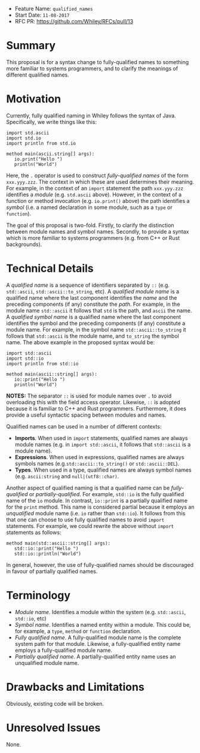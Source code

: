 - Feature Name: `qualified_names`
- Start Date: `11-08-2017`
- RFC PR: https://github.com/Whiley/RFCs/pull/13

# Summary

This proposal is for a syntax change to fully-qualified names to
something more familiar to systems programmers, and to clarify the
meanings of different qualified names.

# Motivation

Currently, fully qualified naming in Whiley follows the syntax of
Java. Specifically, we write things like this:

```
import std.ascii
import std.io
import println from std.io

method main(ascii.string[] args):
   io.print("Hello ")
   println("World")
```

Here, the `.` operator is used to construct _fully-qualified names_ of
the form `xxx.yyy.zzz`.  The context in which these are used
determines their meaning.  For example, in the context of an `import`
statement the path `xxx.yyy.zzz` identifies a _module_
(e.g. `std.ascii` above).  However, in the context of a function or
method invocation (e.g. `io.print()` above) the path identifies a
_symbol_ (i.e. a named declaration in some module, such as a `type` or
`function`).

The goal of this proposal is two-fold.  Firstly, to clarify the
distinction between module names and symbol names.  Secondly, to
provide a syntax which is more familiar to systems programmers
(e.g. from C++ or Rust backgrounds).

# Technical Details

A _qualified name_ is a sequence of identifiers separated by `::`
(e.g. `std::ascii`, `std::ascii::to_string`, etc).  A _qualified
module name_ is a qualified name where the last component identifies
the _name_ and the preceding components (if any) constitute the
_path_.  For example, in the module name `std::ascii` it follows that
`std` is the path, and `ascii` the name.  A _qualified symbol name_ is
a qualified name where the last component identifies the symbol and
the preceding components (if any) constitute a module name.  For
example, in the symbol name `std::ascii::to_string` it follows that
`std::ascii` is the module name, and `to_string` the symbol name.
The above example in the proposed syntax would be:

```
import std::ascii
import std::io
import println from std::io

method main(ascii::string[] args):
   io::print("Hello ")
   println("World")
```

**NOTES:** The separator `::` is used for module names over `.` to
avoid overloading this with the field access operator.  Likewise, `::`
is adopted because it is familiar to C++ and Rust programmers.
Furthermore, it does provide a useful syntactic spacing between
modules and names.

Qualified names can be used in a number of different contexts:

- **Imports**.  When used in `import` statements, qualified names are
always module names (e.g. in `import std::ascii`, it follows that
`std::ascii` is a module name).
- **Expressions**.  When used in expressions, qualified names are
always symbols names (e.g.`std::ascii::to_string()` or
`std::ascii::DEL`).
- **Types**.  When used in a type, qualified names are always symbol
  names (e.g. `ascii:string` and `null|(utf8::char)`.

Another aspect of qualified naming is that a qualified name can be
_fully-qualified_ or _partially-qualified_.  For example, `std::io` is
the fully qualified name of the `io` module.  In contrast, `io::print`
is a partially qualified name for the `print` method.  This name is
considered partial because it employs an _unqualified_ module name
(i.e. `io` rather than `std::io`).  It follows from this that one can
choose to use fully qualified names to avoid `import` statements.  For
example, we could rewrite the above without `import` statements as
follows:

```
method main(std::ascii::string[] args):
   std::io::print("Hello ")
   std::io::println("World")
```

In general, however, the use of fully-qualified names should be
discouraged in favour of partially qualified names.

# Terminology

- *Module name*.  Identifies a module within the system
(e.g. `std::ascii`, `std::io`, etc)
- *Symbol name*.  Identifies a named entity within a module.  This
could be, for example, a `type`, `method` or `function` declaration.
- *Fully qualified name*.  A fully-qualified module name is the
  complete system path for that module.  Likewise, a fully-qualified
  entity name employs a fully-qualified module name.
- *Partially qualified name*.  A partially-qualified entity name uses
  an unqualified module name.

# Drawbacks and Limitations

Obviously, existing code will be broken.

# Unresolved Issues

None.
